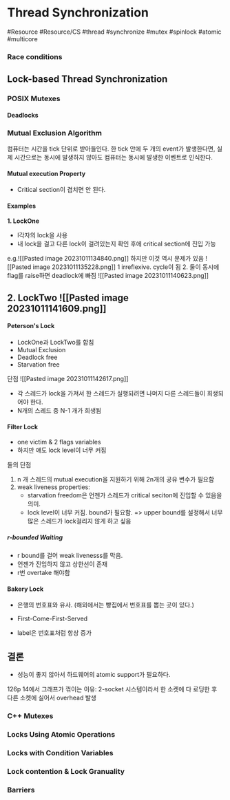 # Thread Synchronization
#Resource #Resource/CS #thread #synchronize #mutex #spinlock #atomic #multicore 

### Race conditions


## Lock-based Thread Synchronization

### POSIX Mutexes

#### Deadlocks


### Mutual Exclusion Algorithm
컴퓨터는 시간을 tick 단위로 받아들인다. 한 tick 안에 두 개의 event가 발생한다면, 실제 시간으로는 동시에 발생하지 않아도 컴퓨터는 동시에 발생한 이벤트로 인식한다.

#### Mutual execution Property
- Critical section이 겹치면 안 된다.

#### Examples
**1. LockOne**
- l각자의 lock을 사용
- 내 lock을 걸고 다른 lock이 걸려있는지 확인 후에 critical section에 진입 가능

e.g.![[Pasted image 20231011134840.png]]
하지만 이것 역시 문제가 있음
![[Pasted image 20231011135228.png]]
1 irreflexive. cycle이 됨
2. 둘이 동시에 flag를 raise하면 deadlock에 빠짐
![[Pasted image 20231011140623.png]]

**2. LockTwo**
![[Pasted image 20231011141609.png]]
- 

#### Peterson's Lock
- LockOne과 LockTwo를 합침
- Mutual Exclusion
- Deadlock free
- Starvation free

단점
![[Pasted image 20231011142617.png]]
- 각 스레드가 lock을 가져서 한 스레드가 실행되려면 나머지 다른 스레드들이 희생되어야 한다.
- N개의 스레드 중 N-1 개가 희생됨
 
#### Filter Lock
- one victim & 2 flags variables
- 하지만 얘도 lock level이 너무 커짐

둘의 단점
1. n 개 스레드의 mutual execution을 지원하기 위해 2n개의 공유 변수가 필요함
2. weak liveness properties:
	- starvation freedom은 언젠가 스레드가 critical seciton에 진입할 수 있음을 의미.
	- lock level이 너무 커짐. bound가 필요함.
=> upper bound를 설정해서 너무 많은 스레드가 lock걸리지 않게 하고 싶음

##### r-bounded Waiting
- r bound를 걸어 weak livenesss를 막음.
- 언젠가 진입하지 않고 상한선이 존재
- r번 overtake 해야함

#### Bakery Lock
- 은행의 번호표와 유사. (해외에서는 빵집에서 번호표를 뽑는 곳이 있다.)
- First-Come-First-Served


- label은 번호표처럼 항상 증가

결론
- 
- 성능이 좋지 않아서 하드웨어의 atomic support가 필요하다.


126p 14에서 그래프가 꺾이는 이유: 2-socket 시스템이라서 한 소켓에 다 로딩한 후 다른 소켓에 실어서 overhead 발생


### C++ Mutexes


### Locks Using Atomic Operations


### Locks with Condition Variables


### Lock contention & Lock Granuality


### Barriers